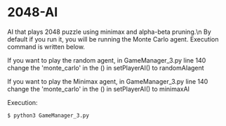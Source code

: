 # 2048-AI
AI that plays 2048 puzzle using minimax and alpha-beta pruning.\n
By default if you run it, you will be running the Monte Carlo agent. Execution command is written below.

If you want to play the random agent, in GameManager_3.py line 140 change the 'monte_carlo' in the () in setPlayerAI() to randomAIagent

If you want to play the Minimax agent, in GameManager_3.py line 140 change the 'monte_carlo' in the () in setPlayerAI() to minimaxAI

Execution:
```bash
$ python3 GameManager_3.py
```
